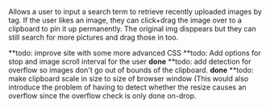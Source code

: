Allows a user to input a search term to retrieve recently uploaded images by tag. If the user likes an image, they can click+drag the image over to a clipboard to pin it up permanently. The original img disppears but they can still search for more pictures and drag those in too. 

**todo: improve site with some more advanced CSS
**todo: Add options for stop and image scroll interval for the user **done** 
**todo: add detection for overflow so images don't go out of bounds of the clipboard. **done** 
**todo: make clipboard scale in size to size of browser window (This would also introduce the problem of having to detect whether the resize causes an overflow since the overflow check is only done on-drop.
